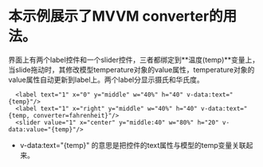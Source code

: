 # 本示例展示了MVVM converter的用法。

界面上有两个label控件和一个slider控件，三者都绑定到**温度(temp)**变量上，当slide拖动时，其修改模型temperature对象的value属性，temperature对象的value属性自动更新到label上。两个label分显示摄氏和华氏度。

```
  <label text="1" x="0" y="middle" w="40%" h="40" v-data:text="{temp}"/>
  <label text="1" x="right" y="middle" w="40%" h="40" v-data:text="{temp, converter=fahrenheit}"/>
  <slider value="1" x="center" y="middle:40" w="80%" h="20" v-data:value="{temp}"/>
```

* v-data:text="{temp}" 的意思是把控件的text属性与模型的temp变量关联起来。





